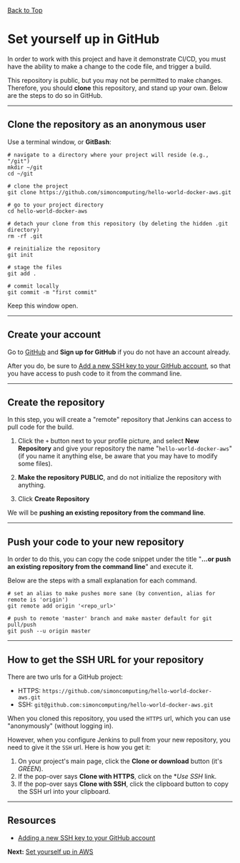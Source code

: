 [Back to Top](../README.md)

# Set yourself up in GitHub
In order to work with this project and have it demonstrate CI/CD, you must have the ability to make a change to the code
file, and trigger a build.

This repository is public, but you may not be permitted to make changes. Therefore, you should **clone** this repository,
and stand up your own. Below are the steps to do so in GitHub.

---
## Clone the repository as an anonymous user
Use a terminal window, or **GitBash**:

```shell
# navigate to a directory where your project will reside (e.g., "/git")
mkdir ~/git
cd ~/git

# clone the project
git clone https://github.com/simoncomputing/hello-world-docker-aws.git

# go to your project directory
cd hello-world-docker-aws

# detach your clone from this repository (by deleting the hidden .git directory)
rm -rf .git

# reinitialize the repository
git init

# stage the files
git add .

# commit locally
git commit -m "first commit"

```

Keep this window open.

---
## Create your account
Go to <a href="https://github.com">GitHub</a> and **Sign up for GitHub** if you do not have an account already.

After you do, be sure to [Add a new SSH key to your GitHub account](https://help.github.com/articles/adding-a-new-ssh-key-to-your-github-account/),
so that you have access to push code to it from the command line.

---
## Create the repository
In this step, you will create a "remote" repository that Jenkins can access to pull code for the build.

1. Click the `+` button next to your profile picture, and select **New Repository** 
and give your repository the name "`hello-world-docker-aws`"
(if you name it anything else, be aware that you may have to modify some files).

1. **Make the repository PUBLIC**, and do not initialize the repository with anything.

1. Click **Create Repository**

We will be **pushing an existing repository from the command line**.

---
## Push your code to your new repository
In order to do this, you can copy the code snippet under the title "**...or push an existing repository from the command line**" and execute it.

Below are the steps with a small explanation for each command.
```shell
# set an alias to make pushes more sane (by convention, alias for remote is 'origin')
git remote add origin '<repo_url>'

# push to remote 'master' branch and make master default for git pull/push
git push --u origin master
```

---
## How to get the SSH URL for your repository
There are two urls for a GitHub project:

  * HTTPS: `https://github.com/simoncomputing/hello-world-docker-aws.git`
  * SSH: `git@github.com:simoncomputing/hello-world-docker-aws.git`
  
When you cloned this repository, you used the `HTTPS` url, which you can use "anonymously" (without logging in).

However, when you configure Jenkins to pull from your new repository, you need to give it the `SSH` url. Here is how you get it:

 1. On your project's main page, click the **Clone or download** button (it's _GREEN_).
 1. If the pop-over says **Clone with HTTPS**, click on the **Use SSH* link.
 1. If the pop-over says **Clone with SSH**, click the clipboard button to copy the SSH url into your clipboard.

---
## Resources
 * [Adding a new SSH key to your GitHub account](https://help.github.com/articles/adding-a-new-ssh-key-to-your-github-account/)

**Next:** [Set yourself up in AWS](01-AwsAccount.md)
